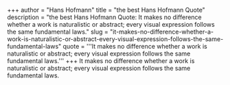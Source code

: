 +++
author = "Hans Hofmann"
title = "the best Hans Hofmann Quote"
description = "the best Hans Hofmann Quote: It makes no difference whether a work is naturalistic or abstract; every visual expression follows the same fundamental laws."
slug = "it-makes-no-difference-whether-a-work-is-naturalistic-or-abstract-every-visual-expression-follows-the-same-fundamental-laws"
quote = '''It makes no difference whether a work is naturalistic or abstract; every visual expression follows the same fundamental laws.'''
+++
It makes no difference whether a work is naturalistic or abstract; every visual expression follows the same fundamental laws.
